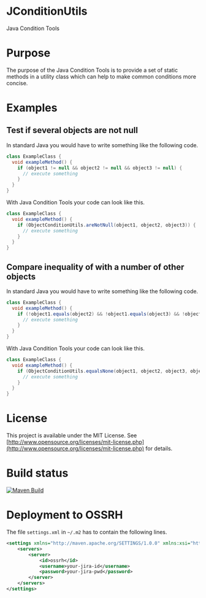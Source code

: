 # JConditionUtils

Java Condition Tools

# Purpose

The purpose of the Java Condition Tools is to provide a set of static methods in a utility class which can help to make
common conditions more concise.

# Examples

## Test if several objects are not null

In standard Java you would have to write something like the following code.

```java
class ExampleClass {
  void exampleMethod() {
    if (object1 != null && object2 != null && object3 != null) {
      // execute something
    }
  }
}
```

With Java Condition Tools your code can look like this.

```java
class ExampleClass {
  void exampleMethod() {
    if (ObjectConditionUtils.areNotNull(object1, object2, object3)) {
      // execute something
    }
  }
}
```

## Compare inequality of with a number of other objects

In standard Java you would have to write something like the following code.
```java
class ExampleClass {
  void exampleMethod() {
    if (!object1.equals(object2) && !object1.equals(object3) && !object1.equals(object4)) {
      // execute something
    }
  }
}
```

With Java Condition Tools your code can look like this.

```java
class ExampleClass {
  void exampleMethod() {
    if (ObjectConditionUtils.equalsNone(object1, object2, object3, object4)) {
      // execute something
    }
  }
}
```

# License

This project is available under the MIT License.
See [http://www.opensource.org/licenses/mit-license.php](http://www.opensource.org/licenses/mit-license.php) for
details.

# Build status
[![Maven Build](https://github.com/SeanDorff/JConditionTools/actions/workflows/maven-build.yml/badge.svg)](https://github.com/SeanDorff/JConditionTools/actions/workflows/maven-build.yml)

# Deployment to OSSRH
The file `settings.xml` in `~/.m2` has to contain the following lines.
```xml
<settings xmlns="http://maven.apache.org/SETTINGS/1.0.0" xmlns:xsi="http://www.w3.org/2001/XMLSchema-instance" xsi:schemaLocation="http://maven.apache.org/SETTINGS/1.0.0 https://maven.apache.org/xsd/settings-1.0.0.xsd">
    <servers>
        <server>
            <id>ossrh</id>
            <username>your-jira-id</username>
            <password>your-jira-pwd</password>
        </server>
    </servers>
</settings>
```